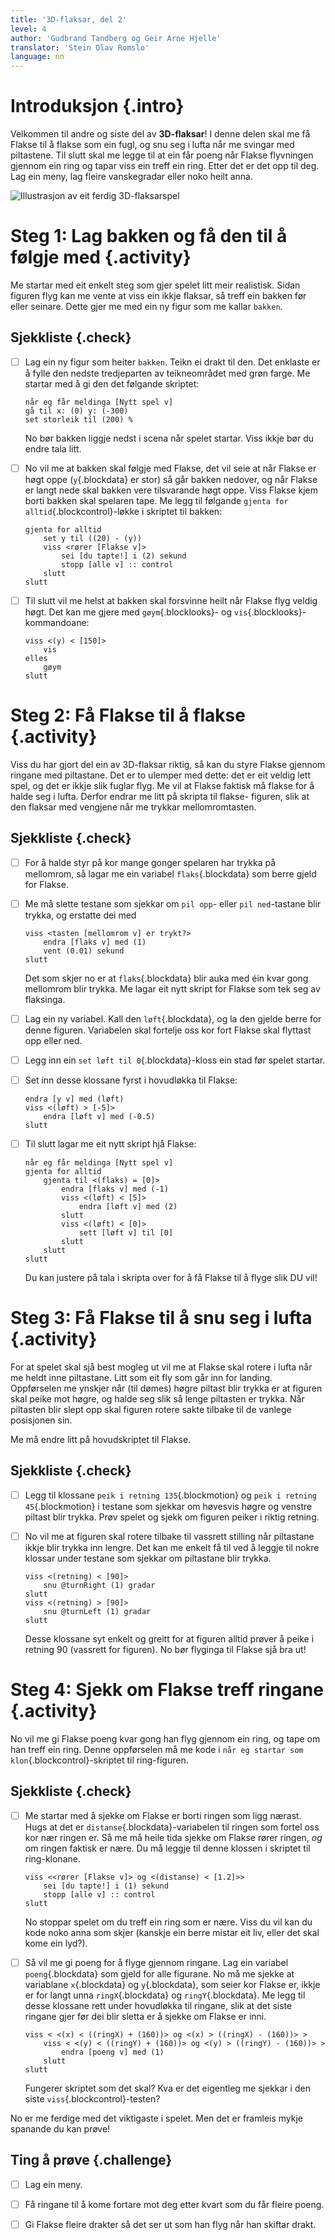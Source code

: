 ```yaml
---
title: '3D-flaksar, del 2'
level: 4
author: 'Gudbrand Tandberg og Geir Arne Hjelle'
translator: 'Stein Olav Romslo'
language: nn
---
```


# Introduksjon {.intro}

Velkommen til andre og siste del av __3D-flaksar__! I denne delen skal me få
Flakse til å flakse som ein fugl, og snu seg i lufta når me svingar med
piltastene. Til slutt skal me legge til at ein får poeng når Flakse flyvningen
gjennom ein ring og tapar viss ein treff ein ring. Etter det er det opp til
deg. Lag ein meny, lag fleire vanskegradar eller noko heilt anna.

![Illustrasjon av eit ferdig 3D-flaksarspel](3d_flakser.png)

# Steg 1: Lag bakken og få den til å følgje med {.activity}

Me startar med eit enkelt steg som gjer spelet litt meir realistisk. Sidan
figuren flyg kan me vente at viss ein ikkje flaksar, så treff ein bakken
før eller seinare. Dette gjer me med ein ny figur som me kallar `bakken`.

## Sjekkliste {.check}

- [ ] Lag ein ny figur som heiter `bakken`. Teikn ei drakt til den. Det
  enklaste er å fylle den nedste tredjeparten av teikneområdet med grøn farge.
  Me startar med å gi den det følgande skriptet:

  ```blocks
  når eg får meldinga [Nytt spel v]
  gå til x: (0) y: (-300)
  set storleik til (200) %
  ```

  No bør bakken liggje nedst i scena når spelet startar. Viss ikkje bør du
  endre tala litt.

- [ ] No vil me at bakken skal følgje med Flakse, det vil seie at når Flakse
  er høgt oppe (`y`{.blockdata} er stor) så går bakken nedover, og når Flakse
  er langt nede skal bakken vere tilsvarande høgt oppe. Viss Flakse kjem
  borti bakken skal spelaren tape. Me legg til følgande
  `gjenta for alltid`{.blockcontrol}-løkke i skriptet til bakken:

  ```blocks
  gjenta for alltid
      set y til ((20) - (y))
      viss <rører [Flakse v]>
          sei [du tapte!] i (2) sekund
          stopp [alle v] :: control
      slutt
  slutt
  ```

- [ ] Til slutt vil me helst at bakken skal forsvinne heilt når Flakse flyg
  veldig høgt. Det kan me gjere med `gøym`{.blocklooks}- og
  `vis`{.blocklooks}-kommandoane:

  ```blocks
  viss <(y) < [150]>
      vis
  elles
      gøym
  slutt
  ```

# Steg 2: Få Flakse til å flakse {.activity}

Viss du har gjort del ein av 3D-flaksar riktig, så kan du styre Flakse
gjennom ringane med piltastane. Det er to ulemper med dette: det er eit veldig
lett spel, og det er ikkje slik fuglar flyg. Me vil at Flakse faktisk må
flakse for å halde seg i lufta. Derfor endrar me litt på skripta til flakse-
figuren, slik at den flaksar med vengjene når me trykkar mellomromtasten.

## Sjekkliste {.check}

- [ ] For å halde styr på kor mange gonger spelaren har trykka på mellomrom,
  så lagar me ein variabel `flaks`{.blockdata} som berre gjeld for Flakse.

- [ ] Me må slette testane som sjekkar om `pil opp`- eller `pil ned`-tastane
  blir trykka, og erstatte dei med

  ```blocks
  viss <tasten [mellomrom v] er trykt?>
      endra [flaks v] med (1)
      vent (0.01) sekund
  slutt
  ```

  Det som skjer no er at `flaks`{.blockdata} blir auka med éin kvar gong
  mellomrom blir trykka. Me lagar eit nytt skript for Flakse som tek seg av
  flaksinga.

- [ ] Lag ein ny variabel. Kall den `løft`{.blockdata}, og la den gjelde berre
  for denne figuren. Variabelen skal fortelje oss kor fort Flakse skal flyttast
  opp eller ned.

- [ ] Legg inn ein `set løft til 0`{.blockdata}-kloss ein stad før spelet
  startar.

- [ ] Set inn desse klossane fyrst i hovudløkka til Flakse:

  ```blocks
  endra [y v] med (løft)
  viss <(løft) > [-5]>
      endra [løft v] med (-0.5)
  slutt
  ```

- [ ] Til slutt lagar me eit nytt skript hjå Flakse:

  ```blocks
  når eg får meldinga [Nytt spel v]
  gjenta for alltid
      gjenta til <(flaks) = [0]>
          endra [flaks v] med (-1)
          viss <(løft) < [5]>
              endra [løft v] med (2)
          slutt
          viss <(løft) < [0]>
              sett [løft v] til [0]
          slutt
      slutt
  slutt
  ```

  Du kan justere på tala i skripta over for å få Flakse til å flyge slik DU vil!

# Steg 3: Få Flakse til å snu seg i lufta {.activity}

For at spelet skal sjå best mogleg ut vil me at Flakse skal rotere i lufta når
me heldt inne piltastane. Litt som eit fly som går inn for landing. Oppførselen
me ynskjer når (til dømes) høgre piltast blir trykka er at figuren skal peike
mot høgre, og halde seg slik så lenge piltasten er trykka. Når piltasten blir
slept opp skal figuren rotere sakte tilbake til de vanlege posisjonen sin.

Me må endre litt på hovudskriptet til Flakse.

## Sjekkliste {.check}

- [ ] Legg til klossane `peik i retning 135`{.blockmotion} og `peik i
  retning 45`{.blockmotion} i testane som sjekkar om høvesvis høgre og venstre
  piltast blir trykka. Prøv spelet og sjekk om figuren peiker i riktig retning.

- [ ] No vil me at figuren skal rotere tilbake til vassrett stilling når
  piltastane ikkje blir trykka inn lengre. Det kan me enkelt få til ved å
  leggje til nokre klossar under testane som sjekkar om piltastane blir trykka.

  ```blocks
  viss <(retning) < [90]>
      snu @turnRight (1) gradar
  slutt
  viss <(retning) > [90]>
      snu @turnLeft (1) gradar
  slutt
  ```

  Desse klossane syt enkelt og greitt for at figuren alltid prøver å peike i
  retning 90 (vassrett for figuren). No bør flyginga til Flakse sjå bra ut!

# Steg 4: Sjekk om Flakse treff ringane {.activity}

No vil me gi Flakse poeng kvar gong han flyg gjennom ein ring, og tape om han
treff ein ring. Denne oppførselen må me kode i `når eg startar som
klon`{.blockcontrol}-skriptet til ring-figuren.

## Sjekkliste {.check}

- [ ] Me startar med å sjekke om Flakse er borti ringen som ligg nærast. Hugs
  at det er `distanse`{.blockdata}-variabelen til ringen som fortel oss kor nær
  ringen er. Så me må heile tida sjekke om Flakse rører ringen, *og* om ringen
  faktisk er nære. Du må leggje til denne klossen i skriptet til ring-klonane.

  ```blocks
  viss <<rører [Flakse v]> og <(distanse) < [1.2]>>
      sei [du tapte!] i (1) sekund
      stopp [alle v] :: control
  slutt
  ```

  No stoppar spelet om du treff ein ring som er nære. Viss du vil kan du kode
  noko anna som skjer (kanskje ein berre mistar eit liv, eller det skal kome
  ein lyd?).

- [ ] Så vil me gi poeng for å flyge gjennom ringane. Lag ein variabel
  `poeng`{.blockdata} som gjeld for alle figurane. No må me sjekke at
  variablane `x`{.blockdata} og `y`{.blockdata}, som seier kor Flakse er, ikkje
  er for langt unna `ringX`{.blockdata} og `ringY`{.blockdata}. Me legg til
  desse klossane rett under hovudløkka til ringane, slik at det siste ringane
  gjer før dei blir sletta er å sjekke om Flakse er inni.

  ```blocks
  viss < <(x) < ((ringX) + (160))> og <(x) > ((ringX) - (160))> >
      viss < <(y) < ((ringY) + (160))> og <(y) > ((ringY) - (160))> >
          endra [poeng v] med (1)
      slutt
  slutt
  ```

  Fungerer skriptet som det skal? Kva er det eigentleg me sjekkar i den siste
  `viss`{.blockcontrol}-testen?

No er me ferdige med det viktigaste i spelet. Men det er framleis mykje
spanande du kan prøve!

## Ting å prøve {.challenge}

- [ ] Lag ein meny.

- [ ] Få ringane til å kome fortare mot deg etter kvart som du får fleire poeng.

- [ ] Gi Flakse fleire drakter så det ser ut som han flyg når han
  skiftar drakt.
